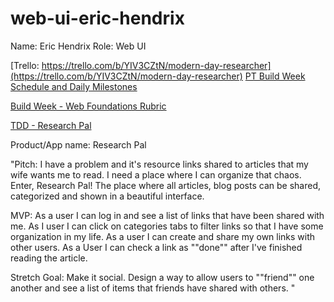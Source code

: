 # web-ui-eric-hendrix
Name: Eric Hendrix
Role: Web UI

[Trello: https://trello.com/b/YIV3CZtN/modern-day-researcher](https://trello.com/b/YIV3CZtN/modern-day-researcher)
[PT Build Week Schedule and Daily Milestones](https://www.notion.so/7bb9cf123be140fe98468e2bd70c1026)

[Build Week - Web Foundations Rubric](https://docs.google.com/spreadsheets/d/1BbdmSMUdzURMo0wcsr4XSKvegDgB28WkK2wnjmORzDo/edit#gid=0)

[TDD - Research Pal](https://docs.google.com/document/d/1CBP-_Gt09m4zCFKVEgjKFhud6QLAFnYnStlSmIRMeQ4/edit?ts=5cc24640#)

Product/App name: Research Pal

"Pitch: I have a problem and it's resource links shared to articles that my wife wants me to read. I need a place where I can organize that chaos. Enter, Research Pal! The place where all articles, blog posts can be shared, categorized and shown in a beautiful interface.

MVP: As a user I can log in and see a list of links that have been shared with me. As I user I can click on categories tabs to filter links so that I have some organization in my life. As a user I can create and share my own links with other users. As a User I can check a link as ""done"" after I've finished reading the article. 

Stretch Goal: Make it social. Design a way to allow users to ""friend"" one another and see a list of items that friends have shared with others. "

